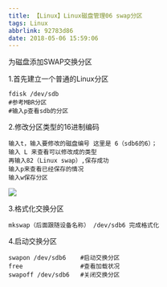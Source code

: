 ```yaml
---
title: 【Linux】Linux磁盘管理06 swap分区
tags: Linux
abbrlink: 92783d86
date: 2018-05-06 15:59:06
---
```



为磁盘添加SWAP交换分区

1.首先建立一个普通的Linux分区
```
fdisk /dev/sdb
#参考MBR分区
#输入p查看sdb的分区
```

2.修改分区类型的16进制编码
```
输入t，输入要修改的磁盘编号 这里是 6（sdb6的6）；
输入 L 来查看可以修改成的类型
再输入82（Linux swap）,保存成功
输入p来查看已经保存的情况
输入w保存分区
```
![](http://ow3dy62zt.bkt.clouddn.com/IMG30.jpg)


3.格式化交换分区
```
mkswap（后面跟随设备名称） /dev/sdb6 完成格式化
```

4.启动交换分区
```
swapon /dev/sdb6 	#启动交换分区
free 				#查看加载状况
swapoff /dev/sdb6 	#关闭交换分区
```
